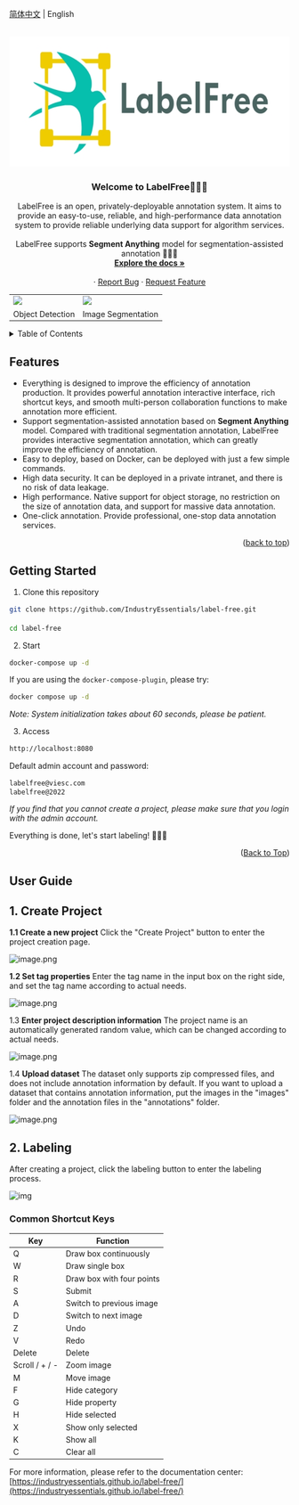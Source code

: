 <a name="readme-top"></a>
[简体中文](./README.md) | English
<!-- PROJECT LOGO -->
<br />
<div align="center">
  <a href="https://github.com/IndustryEssentials/label-free">
    <img src="docs/assets/logo.jpg" alt="Logo" width="665" height="234">
  </a>

  <h3 align="center">Welcome to LabelFree👋👋👋</h3>

  <p align="center">
    LabelFree is an open, privately-deployable annotation system. It aims to provide an easy-to-use, reliable, and high-performance data annotation system to provide reliable underlying data support for algorithm services.<br /><br />
    LabelFree supports <b>Segment Anything</b> model for segmentation-assisted annotation 🚀🚀🚀
    <br />
    <a href="https://labelfree.gitee.io/label-free/"><strong>Explore the docs »</strong></a>
    <br />
    <br />
    ·
    <a href="https://github.com/IndustryEssentials/label-free/issues">Report Bug</a>
    ·
    <a href="https://github.com/IndustryEssentials/label-free/issues">Request Feature</a>
  </p>
</div>

</div>

<div align="center">
<table>
    <tr>
        <td><img src="https://files.catbox.moe/7aczgb.gif"></td>
        <td><img src="https://files.catbox.moe/3dzyj2.gif"></td>
    <tr>
    <tr>
        <td align="center">Object Detection</td>
        <td align="center">Image Segmentation</td>
    <tr>

</table>
</div>

<!-- TABLE OF CONTENTS -->
<details>
  <summary>Table of Contents</summary>
  <ol>
    <li>
      <a href="#features">Features</a>
    </li>
    <li>
      <a href="#getting-started">Getting Started</a>
    </li>
    <li>
      <a href="#user-guide">User Guide</a>
    </li>
  </ol>
</details>

## Features
- Everything is designed to improve the efficiency of annotation production. It provides powerful annotation interactive interface, rich shortcut keys, and smooth multi-person collaboration functions to make annotation more efficient.
- Support segmentation-assisted annotation based on **Segment Anything** model. Compared with traditional segmentation annotation, LabelFree provides interactive segmentation annotation, which can greatly improve the efficiency of annotation.
- Easy to deploy, based on Docker, can be deployed with just a few simple commands.
- High data security. It can be deployed in a private intranet, and there is no risk of data leakage.
- High performance. Native support for object storage, no restriction on the size of annotation data, and support for massive data annotation.
- One-click annotation. Provide professional, one-stop data annotation services.
<p align="right">(<a href="#top">back to top</a>)</p>

## Getting Started

1. Clone this repository
```bash
git clone https://github.com/IndustryEssentials/label-free.git

cd label-free
```

2. Start
```bash
docker-compose up -d
```

If you are using the `docker-compose-plugin`, please try:
```bash
docker compose up -d
```

*Note: System initialization takes about 60 seconds, please be patient.*

3. Access

```bash
http://localhost:8080
```

Default admin account and password:


```
labelfree@viesc.com
labelfree@2022
```
*If you find that you cannot create a project, please make sure that you login with the admin account.*

Everything is done, let's start labeling! 🍻🍻🍻
<p align="right">(<a href="#readme-top">Back to Top</a>)</p>

## User Guide

## 1. Create Project

**1.1 Create a new project**
Click the "Create Project" button to enter the project creation page.

![image.png](https://labelfree.oss-cn-shenzhen.aliyuncs.com/public/label/image.png)

**1.2 Set tag properties**
Enter the tag name in the input box on the right side, and set the tag name according to actual needs.

![image.png](https://labelfree.oss-cn-shenzhen.aliyuncs.com/public/label/image%20%281%29.png)

1.3 **Enter project description information**
The project name is an automatically generated random value, which can be changed according to actual needs.

![image.png](https://labelfree.oss-cn-shenzhen.aliyuncs.com/public/label/image%20%282%29.png)

1.4 **Upload dataset**
The dataset only supports zip compressed files, and does not include annotation information by default. If you want to upload a dataset that contains annotation information, put the images in the "images" folder and the annotation files in the "annotations" folder.

![image.png](https://labelfree.oss-cn-shenzhen.aliyuncs.com/public/label/image%20%283%29.png)

## 2. Labeling

After creating a project, click the labeling button to enter the labeling process.

![img](https://files.catbox.moe/7aczgb.gif)

### Common Shortcut Keys

| Key         | Function     |
| ----------- | ------------ |
| Q           | Draw box continuously |
| W           | Draw single box |
| R           | Draw box with four points |
| S           | Submit |
| A           | Switch to previous image |
| D           | Switch to next image |
| Z           | Undo |
| V           | Redo |
| Delete      | Delete |
| Scroll / + / -  | Zoom image |
| M           | Move image |
| F           | Hide category |
| G           | Hide property |
| H           | Hide selected |
| X           | Show only selected |
| K           | Show all |
| C           | Clear all |

For more information, please refer to the documentation center: [https://industryessentials.github.io/label-free/](https://industryessentials.github.io/label-free/)